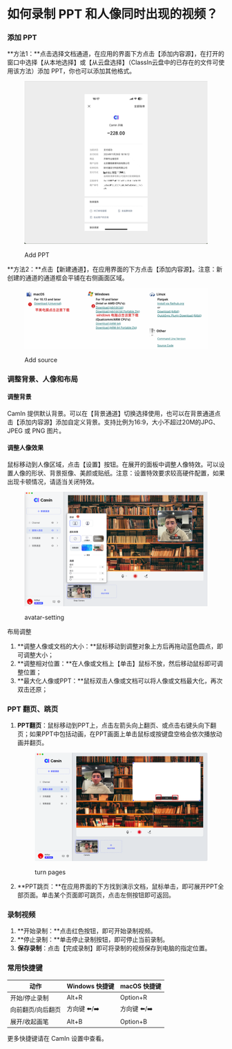 # 如何录制 PPT 和人像同时出现的视频？

### 添加 PPT

**方法1：**点击选择文档通道，在应用的界面下方点击【添加内容源】，在打开的窗口中选择【从本地选择】或【从云盘选择】（ClassIn云盘中的已存在的文件可使用该方法）添加 PPT，你也可以添加其他格式。

<figure><img src="../.gitbook/assets/image (8).png" alt=""><figcaption><p>Add PPT </p></figcaption></figure>

&#x20;**方法2：**点击【新建通道】，在应用界面的下方点击【添加内容源】。注意：新创建的通道的通道框会平铺在右侧画面区域。

<figure><img src="../.gitbook/assets/image (7).png" alt=""><figcaption><p>Add source</p></figcaption></figure>

### 调整背景、人像和布局

#### 调整背景

CamIn 提供默认背景。可以在【背景通道】切换选择使用，也可以在背景通道点击【添加内容源】添加自定义背景。支持比例为16:9，大小不超过20M的JPG、JPEG 或 PNG 图片。&#x20;

#### 调整人像效果

鼠标移动到人像区域，点击【设置】按钮。在展开的面板中调整人像特效。可以设置人像的形状、背景抠像、美颜或贴纸。注意：设置特效要求较高硬件配置，如果出现卡顿情况，请适当关闭特效。&#x20;

<figure><img src="../.gitbook/assets/image (12).png" alt=""><figcaption><p>avatar-setting</p></figcaption></figure>

布局调整

1. **调整人像或文档的大小：**鼠标移动到调整对象上方后再拖动蓝色圆点，即可调整大小；&#x20;
2. **调整相对位置：**在人像或文档上【单击】鼠标不放，然后移动鼠标即可调整位置；&#x20;
3. **最大化人像或PPT：**鼠标双击人像或文档可以将人像或文档最大化，再次双击还原；

### PPT 翻页、跳页

1.  **PPT翻页**：鼠标移动到PPT上，点击左箭头向上翻页、或点击右键头向下翻页；如果PPT中包括动画，在PPT画面上单击鼠标或按键盘空格会依次播放动画并翻页。

    <figure><img src="../.gitbook/assets/image (5).png" alt=""><figcaption><p>turn pages</p></figcaption></figure>
2. **PPT跳页：**在应用界面的下方找到演示文档，鼠标单击，即可展开PPT全部页面。单击某个页面即可跳页，点击左侧按钮即可返回。

### 录制视频

1. **开始录制：**点击红色按钮，即可开始录制视频。
2. **停止录制：**单击停止录制按钮，即可停止当前录制。&#x20;
3. **保存录制**：点击【完成录制】即可将录制的视频保存到电脑的指定位置。

### 常用快捷键

| 动作        | Windows 快捷键 | macOS 快捷键 |
| --------- | ----------- | --------- |
| 开始/停止录制   | Alt+R       | Option+R  |
| 向前翻页/向后翻页 | 方向键 ⬅️/➡️   | 方向键 ⬅️/➡️ |
| 展开/收起画笔   | Alt+B       | Option+B  |

更多快捷键请在 CamIn 设置中查看。
